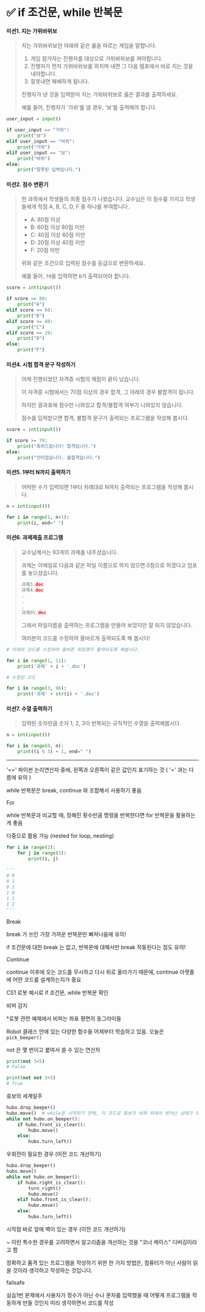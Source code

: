 # ✅ if 조건문, while 반복문



#### 미션1. 지는 가위바위보

> 지는 가위바위보란 아래와 같은 룰을 따르는 게임을 말합니다.
>
> 1. 게임 참가자는 진행자를 대상으로 가위바위보를 져야합니다.
> 2. 진행자가 먼저 가위바위보를 외치며 내면 그 다음 템포에서 바로 지는 것을 내야합니다.
> 3. 잘못내면 패배하게 됩니다.
>
> 진행자가 낸 것을 입력받아 지는 가위바위보로 옳은 결과를 출력하세요.
>
> 예를 들어, 진행자가 ‘가위’를 낼 경우, ‘보’를 출력해야 합니다.

```python
user_input = input()

if user_input == "가위":
    print("보")
elif user_input == "바위":
    print("가위")
elif user_input == "보":
    print("바위")
else:
    print("잘못된 입력입니다.")
```



#### 미션2. 점수 변환기

> 한 과목에서 학생들의 최종 점수가 나왔습니다. 교수님은 이 점수를 가지고 학생들에게 학점 A, B, C, D, F 중 하나를 부여합니다.
>
> - A: 80점 이상
> - B: 60점 이상 80점 미만
> - C: 40점 이상 60점 미만
> - D: 20점 이상 40점 미만
> - F: 20점 미만
>
> 위와 같은 조건으로 입력된 점수를 등급으로 변환하세요.
>
> 예를 들어, `70`을 입력하면 `B`가 출력되어야 합니다.

```python
score = int(input())

if score >= 80:
    print("A")
elif score >= 60:
    print("B")
elif score >= 40:
    print("C")
elif score >= 20:
    print("D")
else:
    print("F")
```



#### 미션4. 시험 합격 문구 작성하기

> 어제 진행되었던 자격증 시험의 채점이 끝이 났습니다.
>
> 이 자격증 시험에서는 70점 이상의 경우 합격, 그 아래의 경우 불합격이 됩니다.
>
> 하지만 결과표에 점수만 나와있고 합격/불합격 여부가 나와있지 않습니다.
>
> 점수를 입력받으면 합격, 불합격 문구가 출력되는 프로그램을 작성해 봅시다.

```python
score = int(input())

if score >= 70:
    print("축하드립니다! 합격입니다.")
else:
    print("안타깝습니다. 불합격입니다.")
```



#### 미션5. 1부터 N까지 출력하기

> 어떠한 수가 입력되면 1부터 차례대로 N까지 출력되는 프로그램을 작성해 봅시다.

```python
n = int(input())

for i in range(1, n+1):
    print(i, end=" ")
```



#### 미션6. 과제제출 프로그램

> 교수님께서는 93개의 과제를 내주셨습니다.
>
> 과제는 이메일로 다음과 같은 파일 이름으로 하지 않으면 0점으로 하겠다고 엄포를 놓으셨습니다.
>
> ```python
> 과제3.doc
> 과제4.doc
> .
> .
> .
> 과제95.doc
> ```
>
> 그래서 파일이름을 출력하는 프로그램을 만들어 보았지만 잘 되지 않았습니다.
>
> 여러분이 코드를 수정하여 올바르게 출력되도록 해 봅시다!

```python
# 아래의 코드를 수정하여 올바른 파일명이 출력되도록 해봅시다.

for i in range(1, 11):
    print('과제' + i + '.doc')
```

```python
# 수정된 코드

for i in range(3, 96):
    print('과제' + str(i) + '.doc')
```



#### 미션7. 수열 출력하기

> 입력된 숫자만큼 숫자 1, 2, 3이 반복되는 규칙적인 수열을 출력해봅시다.

```python
n = int(input())

for i in range(0, n):
    print((i % 3) + 1, end=" ")
```



---



'==' 파이썬 논리연산자 중에, 왼쪽과 오른쪽이 같은 값인지 표기하는 것 ( '=' 과는 다름에 유의 )



while 반복문은 break, continue 와 조합해서 사용하기 좋음



For

while 반복문과 비교할 때, 정해진 횟수만큼 명령을 반복한다면 for 반복문을 활용하는게 좋음

다중으로 활용 가능 (nested for loop, nesting)

```python
for i in range(2):
    for j in range(3):
        print(i, j)
        
'''
0 0
0 1
0 2
1 0
1 1
1 2
'''
```



Break

break 가 쓰인 가장 가까운 반복문만 빠져나옴에 유의!

if 조건문에 대한 break 는 없고, 반복문에 대해서만 break 작동된다는 점도 유의!



Continue

continue 이후에 오는 코드를 무시하고 다시 위로 올라가기 때문에, continue 아랫줄에 어떤 코드를 설계하는지가 중요



CS1 로봇 예시로 if 조건문, while 반복문 확인

비퍼 감지

*로봇 관련 예제에서 비퍼는 좌표 평면의 동그라미들

Robot 클래스 안에 있는 다양한 함수들 어제부터 학습하고 있음. 오늘은 `pick_beeper()`



not 은 몇 번이고 붙여서 쓸 수 있는 연산자

```python
print(not 3<5)
# False

print(not not 3<5)
# True
```



휴보의 세계일주

```python
hubo.drop_beeper()
hubo.move()  # while문 시작하기 전에, 이 코드로 휴보가 비퍼 위에서 벗어난 상태가 되도록 세팅해줘야만 주어진 문제를 해결할 수 있음
while not hubo.on_beeper():
    if hubo.front_is_clear():
        hubo.move()
    else:
        hubo.turn_left()
```



우회전이 필요한 경우 (이전 코드 개선하기)

```python
hubo.drop_beeper()
hubo.move()
while not hubo.on_beeper():
    if hubo.right_is_clear():
        turn_right()
        hubo.move()
    elif hubo.front_is_clear():
        hubo.move()
    else:
        hubo.turn_left()
```



시작점 바로 앞에 벽이 있는 경우 (이전 코드 개선하기)

~ 이런 특수한 경우를 고려하면서 알고리즘을 개선하는 것을 "코너 케이스" 디버깅이라고 함



정확하고 품격 있는 프로그램을 작성하기 위한 한 가지 방법은, 컴퓨터가 아닌 사람이 읽을 것이라 생각하고 작성하는 것입니다.



failsafe

실습1번 문제에서 사용자가 정수가 아닌 수나 문자를 입력했을 때 어떻게 프로그램을 작동하게 만들 것인지 미리 생각하면서 코드를 작성
